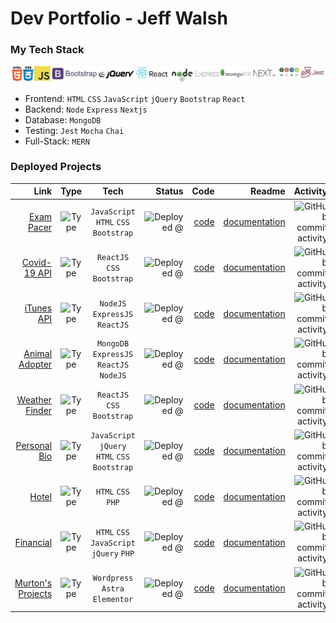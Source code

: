 
# Dev Portfolio - Jeff Walsh

### My Tech Stack


![tech stack](https://github.com/jeffpwalsh/jeffpwalsh/blob/master/techlogos.JPG)

 - Frontend: `HTML` `CSS` `JavaScript` `jQuery` `Bootstrap` `React`
 - Backend: `Node` `Express` `Nextjs`
 - Database: `MongoDB`
 - Testing: `Jest` `Mocha` `Chai`
 - Full-Stack: `MERN`
 
 
### Deployed Projects 



 | Link      |  Type       |  Tech       | Status     |  Code    | Readme    | Activity  |
| ----------:|:-----------:| :----------:|----------:| ---------:| ---------:| ---------:|
| [Exam Pacer](http://exam.pacer.jeffwalsh.co.za/) | ![Type](https://img.shields.io/badge/-app-brightgreen) |`JavaScript` `HTML` `CSS` `Bootstrap` | ![Deployed @](https://img.shields.io/badge/deployed-domain-red) | [code](https://github.com/jeffpwalsh/exam-pacer) | [documentation](https://github.com/jeffpwalsh/exam-pacer/blob/master/README.md) | ![GitHub commit activity](https://img.shields.io/github/commit-activity/y/jeffpwalsh/exam-pacer)
| [Covid-19 API](https://jeffpwalsh-corona-virus-api.herokuapp.com/)| ![Type](https://img.shields.io/badge/-app-brightgreen) | `ReactJS` `CSS` `Bootstrap` | ![Deployed @](https://img.shields.io/badge/deployed-heroku-blueviolet) | [code](https://github.com/jeffpwalsh/corona-virus-api) | [documentation](https://github.com/jeffpwalsh/corona-virus-api/blob/master/README.md) | ![GitHub commit activity](https://img.shields.io/github/commit-activity/m/jeffpwalsh/corona-virus-api)
| [iTunes API](https://guarded-tor-84227.herokuapp.com/)| ![Type](https://img.shields.io/badge/-app-brightgreen) | `NodeJS` `ExpressJS` `ReactJS` | ![Deployed @](https://img.shields.io/badge/deployed-heroku-blueviolet) | [code](https://github.com/jeffpwalsh/iTunes-Search-API) | [documentation](https://github.com/jeffpwalsh/iTunes-Search-API/blob/master/README.md) | ![GitHub commit activity](https://img.shields.io/github/commit-activity/m/jeffpwalsh/iTunes-Search-API)
| [Animal Adopter](https://animal-adopter.herokuapp.com/)| ![Type](https://img.shields.io/badge/-app-brightgreen) | `MongoDB` `ExpressJS` `ReactJS` `NodeJS` | ![Deployed @](https://img.shields.io/badge/deployed-heroku-blueviolet) | [code](https://github.com/jeffpwalsh/animal-adopter) | [documentation](https://github.com/jeffpwalsh/animal-adopter/blob/master/README.md) | ![GitHub commit activity](https://img.shields.io/github/commit-activity/y/jeffpwalsh/animal-adopter)
| [Weather Finder](https://jeffpwalsh-weather-finder.herokuapp.com/)| ![Type](https://img.shields.io/badge/-app-brightgreen) | `ReactJS` `CSS` `Bootstrap` | ![Deployed @](https://img.shields.io/badge/deployed-heroku-blueviolet) | [code](https://github.com/jeffpwalsh/weather-finder) | [documentation](https://github.com/jeffpwalsh/weather-finder/blob/master/README.md) | ![GitHub commit activity](https://img.shields.io/github/commit-activity/y/jeffpwalsh/weather-finder)
| [Personal Bio](https://jeffpwalsh.github.io/bio/)| ![Type](https://img.shields.io/badge/-website-orange) | `JavaScript` `jQuery` `HTML` `CSS` `Bootstrap` | ![Deployed @](https://img.shields.io/badge/deployed-gh--pages-brightgreen) | [code](https://github.com/jeffpwalsh/bio) | [documentation](https://github.com/jeffpwalsh/bio/blob/master/README.md) | ![GitHub commit activity](https://img.shields.io/github/commit-activity/y/jeffpwalsh/bio) 
| [Hotel](http://hotel.website.jeffwalsh.co.za/) | ![Type](https://img.shields.io/badge/-website-orange) | `HTML` `CSS` `PHP` | ![Deployed @](https://img.shields.io/badge/deployed-domain-red) | [code](https://github.com/jeffpwalsh/hotel-website) | [documentation](https://github.com/jeffpwalsh/hotel-website/blob/master/README.md) | ![GitHub commit activity](https://img.shields.io/github/commit-activity/m/jeffpwalsh/hotel-website)
| [Financial](http://financial.website.jeffwalsh.co.za/) | ![Type](https://img.shields.io/badge/-website-orange) | `HTML` `CSS` `JavaScript` `jQuery` `PHP` | ![Deployed @](https://img.shields.io/badge/deployed-domain-red) | [code](https://github.com/jeffpwalsh/financial-website) | [documentation](https://github.com/jeffpwalsh/financial-website/blob/master/README.md) | ![GitHub commit activity](https://img.shields.io/github/commit-activity/y/jeffpwalsh/financial-website)
| [Murton's Projects](https://client.murtons.jeffwalsh.co.za/wp/) | ![Type](https://img.shields.io/badge/-website-orange) | `Wordpress` `Astra` `Elementor` | ![Deployed @](https://img.shields.io/badge/deployed-domain-red) | [code](https://github.com/jeffpwalsh/client.murtons) | [documentation](https://github.com/jeffpwalsh/client.murtons/blob/master/README.md) | ![GitHub commit activity](https://img.shields.io/github/commit-activity/y/jeffpwalsh/client.murtons)


 
 




  
 
 
  
 
 
